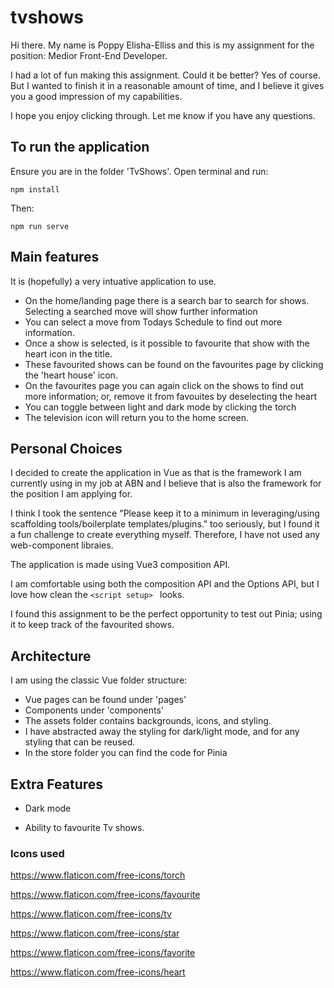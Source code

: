 # tvshows

Hi there. My name is Poppy Elisha-Elliss and this is my assignment for the position: Medior Front-End Developer. 

I had a lot of fun making this assignment. Could it be better? Yes of course. But I wanted to finish it in a reasonable amount of time, and I believe it gives you a good impression of my capabilities.

I hope you enjoy clicking through. Let me know if you have any questions.


## To run the application

Ensure you are in the folder 'TvShows'. Open terminal and run:
```
npm install
```

Then:

```
npm run serve
```

## Main features

It is (hopefully) a very intuative application to use. 

- On the home/landing page there is a search bar to search for shows. Selecting a searched move will show further information
- You can select a move from Todays Schedule to find out more information.
- Once a show is selected, is it possible to favourite that show with the heart icon in the title.
- These favourited shows can be found on the favourites page by clicking the 'heart house' icon.
- On the favourites page you can again click on the shows to find out more information; or, remove it from favouites by deselecting the heart
- You can toggle between light and dark mode by clicking the torch
- The television icon will return you to the home screen.

## Personal Choices

I decided to create the application in Vue as that is the framework I am currently using in my job at ABN and I believe that is also the framework for the position I am applying for.

I think I took the sentence "Please keep it to a minimum in leveraging/using scaffolding tools/boilerplate templates/plugins." too seriously, but I found it a fun challenge to create everything myself. Therefore, I have not used any web-component libraies.

The application is made using Vue3 composition API. 

I am comfortable using both the composition API and the Options API, but I love how clean the ```<script setup> ``` looks.

I found this assignment to be the perfect opportunity to test out Pinia; using it to keep track of the favourited shows.

## Architecture

I am using the classic Vue folder structure:
- Vue pages can be found under 'pages'
- Components under 'components'
- The assets folder contains backgrounds, icons, and styling.
- I have abstracted away the styling for dark/light mode, and for any styling that can be reused.
- In the store folder you can find the code for Pinia

## Extra Features

- Dark mode

- Ability to favourite Tv shows.



### Icons used

https://www.flaticon.com/free-icons/torch

https://www.flaticon.com/free-icons/favourite

https://www.flaticon.com/free-icons/tv

https://www.flaticon.com/free-icons/star

https://www.flaticon.com/free-icons/favorite

https://www.flaticon.com/free-icons/heart


